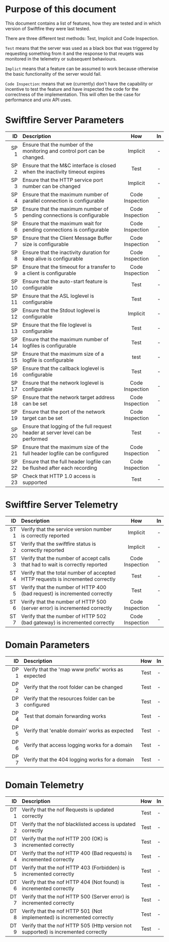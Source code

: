 # Purpose of this document

This document contains a list of features, how they are tested and in which version of Swiftfire they were last tested.

There are three different test methods: Test, Implicit and Code Inspection.

`Test` means that the server was used as a black box that was triggered by requesting something from it and the response to that reuqets was monitored in the telemetry or subsequent behaviours.

`Implict` means that a feature can be assumed to work because otherwise the basic functionality of the server would fail.

`Code Inspection`: means that we (currently) don't have the capability or incentive to test the feature and have inspected the code for the correctness of the implementation. This will often be the case for performance and unix API uses.

# Swiftfire Server Parameters

| ID | Description | How | In  
| -: | :- | :-: | :-:
| SP 1 | Ensure that the number of the monitoring and control port can be changed. | Implicit | -
| SP 2 | Ensure that the M&C interface is closed when the inactivity timeout expires | Test | -
| SP 3 | Ensure that the HTTP service port number can be changed | Implicit | -
| SP 4 | Ensure that the maximum number of parallel connection is configurable | Code Inspection | -
| SP 5 | Ensure that the maximum number of pending connections is configurable | Code Inspection | -
| SP 6 | Ensure that the maximum wait for pending connections is configurable | Code Inspection | -
| SP 7 | Ensure that the Client Message Buffer size is configurable | Code Inspection | -
| SP 8 | Ensure that the inactivity duration for keep alive is configurable | Code Inspection | -
| SP 9 | Ensure that the timeout for a transfer to a client is configurable | Code Inspection | -
| SP 10 | Ensure that the auto-start feature is configurable | Test | -
| SP 11 | Ensure that the ASL loglevel is configurable | Test | -
| SP 12 | Ensure that the Stdout loglevel is configurable | Implicit | -
| SP 13 | Ensure that the file loglevel is configurable | Test | -
| SP 14 | Ensure that the maximum number of logfiles is configurable | Test | -
| SP 15 | Ensure that the maximum size of a logfile is configurable | test | -
| SP 16 | Ensure that the callback loglevel is configurable | Test | -
| SP 17 | Ensure that the network loglevel is configurable | Code Inspection | -
| SP 18 | Ensure that the network target address can be set | Code Inspection | -
| SP 19 | Ensure that the port of the network target can be set | Code Inspection | -
| SP 20 | Ensure that logging of the full request header at server level can be performed | Test | -
| SP 21 | Ensure that the maximum size of the full header logfile can be configured | Code Inspection | -
| SP 22 | Ensure that the full header logfile can be flushed after each recording | Code Inspection | -
| SP 23 | Check that HTTP 1.0 access is supported | Test | -

# Swiftfire Server Telemetry

| ID | Description | How | In |
| -: | :- | :-: | :-:
| ST 1 | Verify that the service version number is correctly reported | Implicit | -
| ST 2 | Verify that the swiftfire status is correctly reported | Implicit | -
| ST 3 | Verify that the number of accept calls that had to wait is correctly reported | Code Inspection | -
| ST 4 | Verify that the total number of accepted HTTP requests is incremented correctly | Test | -
| ST 5 | Verify that the number of HTTP 400 (bad request) is incremented correctly | Test | -
| ST 6 | Verify that the number of HTTP 500 (server error) is incremented correctly | Code Inspection | -
| ST 7 | Verify that the number of HTTP 502 (bad gateway) is incremented correctly | Code Inspection | -

# Domain Parameters

| ID | Description | How | In |
| -: | :- | :-: | :-:
| DP 1 | Verify that the 'map www prefix' works as expected | Test | -
| DP 2 | Verify that the root folder can be changed | Test | -
| DP 3 | Verify that the resources folder can be configured | Test | -
| DP 4 | Test that domain forwarding works | Test | -
| DP 5 | Verify that 'enable domain' works as expected | Test | -
| DP 6 | Verify that access logging works for a domain | Test | -
| DP 7 | Verify that the 404 logging works for a domain | Test | -

# Domain Telemetry

| ID | Description | How | In |
| -: | :- | :-: | :-:
| DT 1 | Verify that the nof Requests is updated correctly | Test | -
| DT 2 | Verify that the nof blacklisted access is updated correctly | Test | -
| DT 3 | Verify that the nof HTTP 200 (OK) is incremented correctly | Test | -
| DT 4 | Verify that the nof HTTP 400 (Bad requests) is incremented correctly | Test | -
| DT 5 | Verify that the nof HTTP 403 (Forbidden) is incremented correctly | Test | -
| DT 6 | Verify that the nof HTTP 404 (Not found) is incremented correctly | Test | -
| DT 7 | Verify that the nof HTTP 500 (Server error) is incremented correctly | Test | -
| DT 8 | Verify that the nof HTTP 501 (Not implemented) is incremented correctly | Test | -
| DT 9 | Verify that the nof HTTP 505 (Http version not supported) is incremented correctly | Test | -